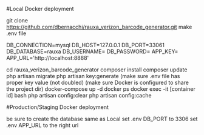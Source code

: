 #Local Docker deployment

git clone https://github.com/dbernacchi/rauxa_verizon_barcode_generator.git
make .env file

DB_CONNECTION=mysql
DB_HOST=127.0.0.1
DB_PORT=33061
DB_DATABASE=rauxa
DB_USERNAME=
DB_PASSWORD=
APP_KEY=
APP_URL='http://localhost:8888'

cd rauxa_verizon_barcode_generator
composer install
composer update
php artisan migrate
php artisan key:generate
(make sure .env file has proper key value (not doubled)
(make sure Docker is configured to share the project dir)
docker-compose up -d
docker ps
docker exec -it [container id] bash
php artisan config:clear
php artisan config:cache

#Production/Staging Docker deployment

be sure to create the database
same as Local
set .env DB_PORT to 3306
set .env APP_URL to the right url
